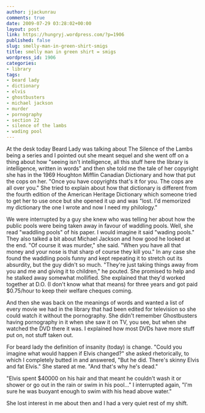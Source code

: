 ```yaml
---
author: jjackunrau
comments: true
date: 2009-07-29 03:28:02+00:00
layout: post
link: https://hungryj.wordpress.com/?p=1906
published: false
slug: smelly-man-in-green-shirt-smigs
title: smelly man in green shirt = smigs
wordpress_id: 1906
categories:
- library
tags:
- beard lady
- dictionary
- elvis
- ghostbusters
- michael jackson
- murder
- pornography
- section 22
- silence of the lambs
- wading pool
---
```


At the desk today Beard Lady was talking about The Silence of the Lambs being a series and I pointed out she meant sequel and she went off on a thing about how "seeing isn't intelligence, all this stuff here the library is intelligence, written in words" and then she told me the tale of her copyright she has in the 1969 Houghton Mifflin Canadian Dictionary and how that put the cops on her. "Once you have copyrights that's it for you. The cops are all over you." She tried to explain about how that dictionary is different from the fourth edition of the American Heritage Dictionary which someone tried to get her to use once but she opened it up and was "lost. I'd memorized my dictionary the one I wrote and now I need my philology."

We were interrupted by a guy she knew who was telling her about how the public pools were being taken away in favour of waddling pools. Well, she read "waddling pools" of his paper. I would imagine it said "wading pools." They also talked a bit about Michael Jackson and how good he looked at the end. "Of course it was murder," she said. "When you have all that money and your nose is that sharp of course they kill you." In any case she found the waddling pools funny and kept repeating it to stretch out its absurdity, but the guy didn't so much. "They're just taking things away from you and me and giving it to children," he pouted. She promised to help and he stalked away somewhat mollified. She explained that they'd worked together at D.O. (I don't know what that means) for three years and got paid $0.75/hour to keep their welfare cheques coming.

And then she was back on the meanings of words and wanted a list of every movie we had in the library that had been edited for television so she could watch it without the pornography. She didn't remember Ghostbusters having pornography in it when she saw it on TV, you see, but when she watched the DVD there it was. I explained how most DVDs have more stuff put on, not stuff taken out.

For beard lady the definition of insanity (today) is change. "Could you imagine what would happen if Elvis changed?" she asked rhetorically, to which I completely butted in and answered, "But he did. There's skinny Elvis and fat Elvis." She stared at me. "And that's why he's dead." 

"Elvis spent $40000 on his hair and that meant he couldn't wash it or shower or go out in the rain or swim in his pool..." I interrupted again, "I'm sure he was buoyant enough to swim with his head above water."

She lost interest in me about then and I had a very quiet rest of my shift.

